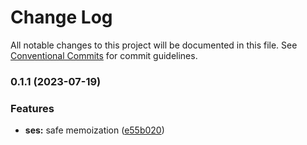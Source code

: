 # Change Log

All notable changes to this project will be documented in this file.
See [Conventional Commits](https://conventionalcommits.org) for commit guidelines.

### 0.1.1 (2023-07-19)


### Features

* **ses:** safe memoization ([e55b020](https://github.com/endojs/endo/commit/e55b0204431fad2b3a055a2c1656d407aecf0c43))
